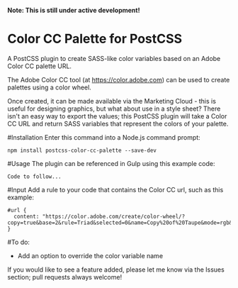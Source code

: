 <b>Note: This is still under active development!</b>

# Color CC Palette for PostCSS
A PostCSS plugin to create SASS-like color variables based on an Adobe Color CC palette URL.

The Adobe Color CC tool (at https://color.adobe.com) can be used to create palettes using a color wheel.

Once created, it can be made available via the Marketing Cloud - this is useful for designing graphics, but what about use in a style sheet? There isn't an easy way to export the values; this PostCSS plugin will take a Color CC URL and return SASS variables that represent the colors of your palette.

#Installation
Enter this command into a Node.js command prompt:
```
npm install postcss-color-cc-palette --save-dev
```

#Usage
The plugin can be referenced in Gulp using this example code:
```
Code to follow...
```

#Input
Add a rule to your code that contains the Color CC url, such as this example:
```
#url {
  content: "https://color.adobe.com/create/color-wheel/?copy=true&base=2&rule=Triad&selected=0&name=Copy%20of%20Taupe&mode=rgb&rgbvalues=0.5117647171020507,0.4559572206288501,0.359224226741925,0.5918253479903853,0.843137264251709,0.6988034991830846,0.8117647171020508,0.7529411911964586,0.6509804129600525,0.5373702727493649,0.42941746491123256,0.6117647171020508,0.4599704491887691,0.3848124625970275,0.5117647171020507&swatchOrder=0,1,2,3,4";
}
```

#To do:
- Add an option to override the color variable name

If you would like to see a feature added, please let me know via the Issues section; pull requests always welcome!
